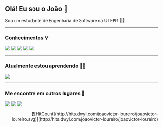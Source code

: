 ## Olá! Eu sou o João 👋

Sou um estudante de Engenharia de Software na UTFPR :student:

<hr/>

### Conhecimentos :bulb:
<a href="#!"><img src="https://img.shields.io/badge/HTML5-E34F26?style=for-the-badge&logo=html5&logoColor=white"/></a> <a href="#!"><img src="https://img.shields.io/badge/CSS-239120?&style=for-the-badge&logo=css3&logoColor=white"/></a> <a href="#!"><img src="https://img.shields.io/badge/PHP-777BB4?style=for-the-badge&logo=php&logoColor=white"/></a> <a href="#!"><img src="https://img.shields.io/badge/Bootstrap-563D7C?style=for-the-badge&logo=bootstrap&logoColor=white"/></a> <a href="#!"><img src="https://img.shields.io/badge/MySQL-00000F?style=for-the-badge&logo=mysql&logoColor=white"/></a>
<hr/>

### Atualmente estou aprendendo :technologist:
<a href="#!"><img src="https://img.shields.io/badge/Python-3776AB?style=for-the-badge&logo=python&logoColor=white"/></a>
<hr/>

### Me encontre em outros lugares :loudspeaker:
<a href="#!"><img src="https://img.shields.io/badge/Instagram-E4405F?style=for-the-badge&logo=instagram&logoColor=white"/></a> <a href="#!"><img src="https://img.shields.io/badge/LinkedIn-0077B5?style=for-the-badge&logo=linkedin&logoColor=white"/></a> <a href="#!"><img src="https://img.shields.io/badge/GitHub-100000?style=for-the-badge&logo=github&logoColor=white"/></a>

<p align="right">
  [![HitCount](http://hits.dwyl.com/joaovictor-loureiro/joaovictor-loureiro.svg)](http://hits.dwyl.com/joaovictor-loureiro/joaovictor-loureiro)
</p>
